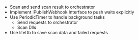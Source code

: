 ﻿* Scan and send scan result to orchestrator
* Implement IPublishWebhook Interface to push waits explicitly
* Use PeriodicTimer to handle background tasks
	* Send requests to orchestrator
	* Scan Dlls
* Use liteDb to save scan data and failed requests